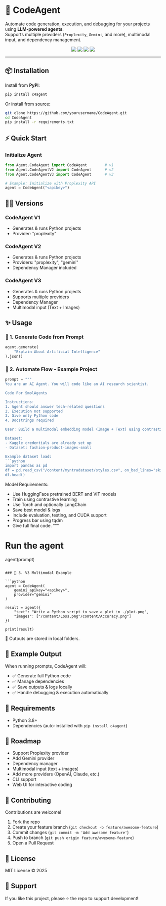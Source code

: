 # 🚀 CodeAgent  

Automate code generation, execution, and debugging for your projects using **LLM-powered agents**.  
Supports multiple providers (`Proplexity`, `Gemini`, and more), multimodal input, and dependency management.  

<p align="center">
  <a href="https://pypi.org/project/c4agent/"><img src="https://img.shields.io/pypi/v/c4agent?color=blue&label=PyPI"></a>
  <a href="https://www.python.org/"><img src="https://img.shields.io/badge/python-3.8+-blue.svg"></a>
  <img src="https://img.shields.io/badge/license-MIT-green.svg">
  <img src="https://img.shields.io/badge/build-passing-brightgreen.svg">
</p>

---

## 📦 Installation  

Install from **PyPI**:

```bash
pip install c4agent
```

Or install from source:

```bash
git clone https://github.com/yourusername/CodeAgent.git
cd CodeAgent
pip install -r requirements.txt
```

## ⚡ Quick Start

### Initialize Agent

```python
from Agent.CodeAgent import CodeAgent        # v1
from Agent.CodeAgentV2 import CodeAgent      # v2
from Agent.CodeAgentV3 import CodeAgent      # v3

# Example: Initialize with Proplexity API
agent = CodeAgent("<apikey>")
```

## 🧑‍💻 Versions

### CodeAgent V1
- Generates & runs Python projects
- Provider: "proplexity"

### CodeAgent V2
- Generates & runs Python projects
- Providers: "proplexity", "gemini"
- Dependency Manager included

### CodeAgent V3
- Generates & runs Python projects
- Supports multiple providers
- Dependency Manager
- Multimodal input (Text + Images)

## ✨ Usage

### 🔹 1. Generate Code from Prompt

```python
agent.generate(
    "Explain About Artificial Intelligence"
).json()
```

### 🔹 2. Automate Flow - Example Project

```python
prompt = """
You are an AI Agent. You will code like an AI research scientist.

Code For SmolAgents

Instructions:
1. Agent should answer tech-related questions
2. Execution not supported
3. Give only Python code
4. Docstrings required

User: Build a multimodal embedding model (Image + Text) using contrastive learning.

Dataset:
- Kaggle credentials are already set up
- Dataset: fashion-product-images-small

Example dataset load:
```python
import pandas as pd
df = pd.read_csv("/content/myntradataset/styles.csv", on_bad_lines="skip")
df.head()
```

Model Requirements:
- Use HuggingFace pretrained BERT and ViT models
- Train using contrastive learning
- Use Torch and optionally LangChain
- Save best model & logs
- Include evaluation, testing, and CUDA support
- Progress bar using tqdm
- Give full final code.
"""

# Run the agent
agent(prompt)
```

### 🔹 3. V3 Multimodal Example

```python
agent = CodeAgent(
    gemini_apikey="<apikey>",
    provider="gemini"
)

result = agent({
    "text": "Write a Python script to save a plot in ./plot.png",
    "images": ["/content/Loss.png"/content/Accuracy.png"]
})

print(result)
```

📂 Outputs are stored in local folders.

## 📑 Example Output

When running prompts, CodeAgent will:
- ✅ Generate full Python code
- ✅ Manage dependencies
- ✅ Save outputs & logs locally
- ✅ Handle debugging & execution automatically

## 🔧 Requirements
- Python 3.8+
- Dependencies (auto-installed with `pip install c4agent`)

## 📌 Roadmap
- Support Proplexity provider
- Add Gemini provider
- Dependency manager
- Multimodal input (text + images)
- Add more providers (OpenAI, Claude, etc.)
- CLI support
- Web UI for interactive coding

## 🤝 Contributing
Contributions are welcome!
1. Fork the repo
2. Create your feature branch (`git checkout -b feature/awesome-feature`)
3. Commit changes (`git commit -m 'Add awesome feature'`)
4. Push to branch (`git push origin feature/awesome-feature`)
5. Open a Pull Request

## 📜 License
MIT License © 2025

## 🌟 Support
If you like this project, please ⭐ the repo to support development!

